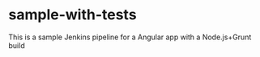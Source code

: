 # sample-with-tests

This is a sample Jenkins pipeline for a Angular app with a Node.js+Grunt build
